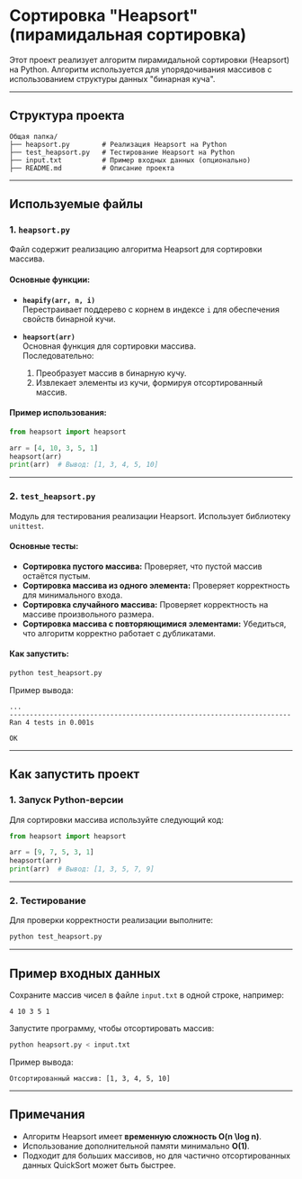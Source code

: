# Сортировка "Heapsort" (пирамидальная сортировка)

Этот проект реализует алгоритм пирамидальной сортировки (Heapsort) на Python. Алгоритм используется для упорядочивания массивов с использованием структуры данных "бинарная куча".

---

## Структура проекта

```
Общая папка/
├── heapsort.py        # Реализация Heapsort на Python
├── test_heapsort.py   # Тестирование Heapsort на Python
├── input.txt          # Пример входных данных (опционально)
├── README.md          # Описание проекта
```

---

## Используемые файлы

### 1. `heapsort.py`
Файл содержит реализацию алгоритма Heapsort для сортировки массива.

#### Основные функции:
- **`heapify(arr, n, i)`**  
  Перестраивает поддерево с корнем в индексе `i` для обеспечения свойств бинарной кучи.

- **`heapsort(arr)`**  
  Основная функция для сортировки массива.  
  Последовательно:
  1. Преобразует массив в бинарную кучу.
  2. Извлекает элементы из кучи, формируя отсортированный массив.

#### Пример использования:
```python
from heapsort import heapsort

arr = [4, 10, 3, 5, 1]
heapsort(arr)
print(arr)  # Вывод: [1, 3, 4, 5, 10]
```

---

### 2. `test_heapsort.py`
Модуль для тестирования реализации Heapsort. Использует библиотеку `unittest`.

#### Основные тесты:
- **Сортировка пустого массива:** Проверяет, что пустой массив остаётся пустым.
- **Сортировка массива из одного элемента:** Проверяет корректность для минимального входа.
- **Сортировка случайного массива:** Проверяет корректность на массиве произвольного размера.
- **Сортировка массива с повторяющимися элементами:** Убедиться, что алгоритм корректно работает с дубликатами.

#### Как запустить:
```bash
python test_heapsort.py
```

Пример вывода:
```plaintext
...
----------------------------------------------------------------------
Ran 4 tests in 0.001s

OK
```

---

## Как запустить проект

### 1. Запуск Python-версии
Для сортировки массива используйте следующий код:
```python
from heapsort import heapsort

arr = [9, 7, 5, 3, 1]
heapsort(arr)
print(arr)  # Вывод: [1, 3, 5, 7, 9]
```

---

### 2. Тестирование
Для проверки корректности реализации выполните:
```bash
python test_heapsort.py
```

---

## Пример входных данных

Сохраните массив чисел в файле `input.txt` в одной строке, например:
```plaintext
4 10 3 5 1
```

Запустите программу, чтобы отсортировать массив:
```bash
python heapsort.py < input.txt
```

Пример вывода:
```plaintext
Отсортированный массив: [1, 3, 4, 5, 10]
```

---

## Примечания

- Алгоритм Heapsort имеет **временную сложность O(n \log n)**.
- Использование дополнительной памяти минимально **O(1)**.
- Подходит для больших массивов, но для частично отсортированных данных QuickSort может быть быстрее.